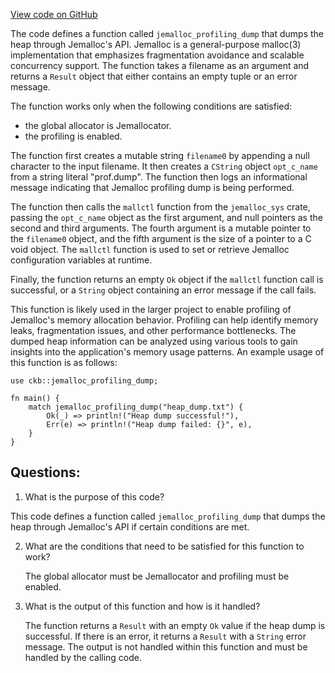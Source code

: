 [View code on GitHub](https://github.com/nervosnetwork/ckb/util/memory-tracker/src/jemalloc.rs)

The code defines a function called `jemalloc_profiling_dump` that dumps the heap through Jemalloc's API. Jemalloc is a general-purpose malloc(3) implementation that emphasizes fragmentation avoidance and scalable concurrency support. The function takes a filename as an argument and returns a `Result` object that either contains an empty tuple or an error message.

The function works only when the following conditions are satisfied:
- the global allocator is Jemallocator.
- the profiling is enabled.

The function first creates a mutable string `filename0` by appending a null character to the input filename. It then creates a `CString` object `opt_c_name` from a string literal "prof.dump". The function then logs an informational message indicating that Jemalloc profiling dump is being performed.

The function then calls the `mallctl` function from the `jemalloc_sys` crate, passing the `opt_c_name` object as the first argument, and null pointers as the second and third arguments. The fourth argument is a mutable pointer to the `filename0` object, and the fifth argument is the size of a pointer to a C void object. The `mallctl` function is used to set or retrieve Jemalloc configuration variables at runtime.

Finally, the function returns an empty `Ok` object if the `mallctl` function call is successful, or a `String` object containing an error message if the call fails.

This function is likely used in the larger project to enable profiling of Jemalloc's memory allocation behavior. Profiling can help identify memory leaks, fragmentation issues, and other performance bottlenecks. The dumped heap information can be analyzed using various tools to gain insights into the application's memory usage patterns. An example usage of this function is as follows:

```
use ckb::jemalloc_profiling_dump;

fn main() {
    match jemalloc_profiling_dump("heap_dump.txt") {
        Ok(_) => println!("Heap dump successful!"),
        Err(e) => println!("Heap dump failed: {}", e),
    }
}
```
## Questions: 
 1. What is the purpose of this code?
   
   This code defines a function called `jemalloc_profiling_dump` that dumps the heap through Jemalloc's API if certain conditions are met.

2. What are the conditions that need to be satisfied for this function to work?
   
   The global allocator must be Jemallocator and profiling must be enabled.

3. What is the output of this function and how is it handled?
   
   The function returns a `Result` with an empty `Ok` value if the heap dump is successful. If there is an error, it returns a `Result` with a `String` error message. The output is not handled within this function and must be handled by the calling code.